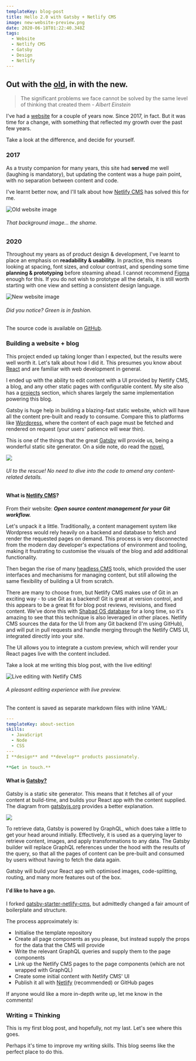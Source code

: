 ```yaml
---
templateKey: blog-post
title: Hello 2.0 with Gatsby + Netlify CMS
image: new-website-preview.png
date: 2020-06-18T01:22:40.348Z
tags:
  - Website
  - Netlify CMS
  - Gatsby
  - Design
  - Netlify
---
```

## Out with the [old](http://web.archive.org/web/20180831111543/https://harjot.me/), in with the new.

> The significant problems we face cannot be solved by the same level of thinking that created them - *Albert Einstein*

I've had a [website](http://web.archive.org/web/20180831111543/https://harjot.me/) for a couple of years now. Since 2017, in fact. But it was time for a change, with something that reflected my growth over the past few years.

Take a look at the difference, and decide for yourself.

### 2017

As a trusty companion for many years, this site had **served** me well (laughing is mandatory), but updating the content was a huge pain point, with no separation between content and code.

I've learnt better now, and I'll talk about how [Netlify CMS](https://www.netlifycms.org/) has solved this for me.

![Old website image](old-website.png "Old website")

###### That background image... the shame.

### 2020

Throughout my years as of product design & development, I've learnt to place an emphasis on **readability & usability.** In practice, this means looking at spacing, font sizes, and colour contrast, and spending some time **planning & prototyping** before steaming ahead. I cannot recommend [Figma](figma.com) enough for this. If you do not wish to prototype all the details, it is still worth starting with one view and setting a consistent design language.

![New website image](new-website-preview.png "New website")

###### Did you notice? Green is in fashion.

The source code is available on [GitHub](https://github.com/Harjot1Singh/harjot.me).

### Building a website + blog

This project ended up taking longer than I expected, but the results were well worth it. Let's talk about how I did it. This presumes you know about [React](reactjs.org) and are familiar with web development in general.

I ended up with the ability to edit content with a UI provided by Netlify CMS, a blog, and any other static pages with configurable content. My site also has a [projects](harjot.me/projects) section, which shares largely the same implementation powering this blog.

Gatsby is huge help in building a blazing-fast static website, which will have all the content pre-built and ready to consume. Compare this to platforms like [Wordpress](wordpress.org), where the content of each page must be fetched and rendered on request (your users' patience will wear thin). 

This is one of the things that the great [Gatsby](gatsbyjs.org) will provide us, being a wonderful static site generator. On a side note, do read the [novel.](https://en.wikipedia.org/wiki/The_Great_Gatsby)

![](website-editor-preview.png)

###### UI to the rescue! No need to dive into the code to amend any content-related details.

#### What is [Netlify CMS](netlifycms.org)?

From their website: ***Open source content management for your Git workflow.***

Let's unpack it a little. Traditionally, a content management system like Wordpress would rely heavily on a backend and database to fetch and render the requested pages on demand. This process is very disconnected from the modern day developer's expectations of environment and tooling, making it frustrating to customise the visuals of the blog and add additional functionality. 

Then began the rise of many [headless CMS](https://headlesscms.org/) tools, which provided the user interfaces and mechanisms for managing content, but still allowing the same flexibility of building a UI from scratch.

There are many to choose from, but Netlify CMS makes use of Git in an exciting way - to use Git as a backend! Git is great at version control, and this appears to be a great fit for blog post reviews, revisions, and fixed content. We've done this with [Shabad OS database](github.com/ShabadOS/Database) for a long time, so it's amazing to see that this technique is also leveraged in other places. Netlify CMS sources the data for the UI from any Git backend (I'm using GitHub), and will put in pull requests and handle merging through the Netlify CMS UI, integrated directly into your site.

The UI allows you to integrate a custom preview, which will render your React pages live with the content included.

Take a look at me writing this blog post, with the live editing!

![](live-blog-edit.gif "Live editing with Netlify CMS")

###### A pleasant editing experience with live preview.

The content is saved as separate markdown files with inline YAML:

```yaml
---
templateKey: about-section
skills:
  - JavaScript
  - Node
  - CSS
---
I **design** and **develop** products passionately.

**Get in touch.**
```

#### What is [Gatsby?](gatsbyjs.org)

Gatsby is a static site generator. This means that it fetches all of your content at build-time, and builds your React app with the content supplied. The diagram from [gatsbyjs.org](gatsbyjs.org) provides a better explanation.

![](gatsby-how.png)

To retrieve data, Gatsby is powered by GraphQL, which does take a little to get your head around initially. Effectively, it is used as a querying layer to retrieve content, images, and apply transformations to any data. The Gatsby builder will replace GraphQL references under the hood with the results of the query, so that all the pages of content can be pre-built and consumed by users without having to fetch the data again.

Gatsby will build your React app with optimised images, code-splitting, routing, and many more features out of the box.

#### I'd like to have a go.

I forked [gatsby-starter-netlify-cms](https://github.com/netlify-templates/gatsby-starter-netlify-cms), but admittedly changed a fair amount of boilerplate and structure.

The process approximately is:

* Initialise the template repository
* Create all page components as you please, but instead supply the props for the data that the CMS will provide
* Write the relevant GraphQL queries and supply them to the page components
* Link up the Netlify CMS pages to the page components (which are not wrapped with GraphQL)
* Create some initial content with Netlify CMS' UI
* Publish it all with [Netlify](netlify.com) (recommended) or GitHub pages

If anyone would like a more in-depth write up, let me know in the comments!

### Writing = Thinking

This is my first blog post, and hopefully, not my last. Let's see where this goes.

Perhaps it's time to improve my writing skills. This blog seems like the perfect place to do this.